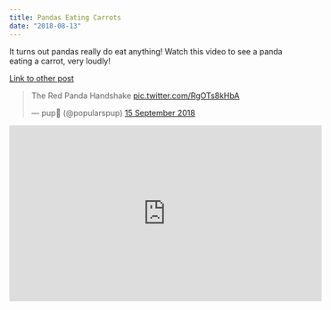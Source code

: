 ```yaml
---
title: Pandas Eating Carrots
date: "2018-08-13"
---
```


It turns out pandas really do eat anything! Watch this video to see a panda
eating a carrot, very loudly!

[Link to other post](/pandas-and-bananas/)

<blockquote class="twitter-tweet" data-lang="en-gb"><p lang="en" dir="ltr">The Red Panda Handshake <a href="https://t.co/RgOTs8kHbA">pic.twitter.com/RgOTs8kHbA</a></p>&mdash; pup🐶 (@popularspup) <a href="https://twitter.com/popularspup/status/1040911707114070016?ref_src=twsrc%5Etfw">15 September 2018</a></blockquote>

<iframe width="560" height="315" src="https://www.youtube.com/embed/XmhYOKI67o4" frameborder="0" allow="autoplay; encrypted-media" allowfullscreen></iframe>
